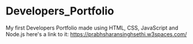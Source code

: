 # Developers_Portfolio
My first Developers Portfolio made using HTML, CSS, JavaScript and Node.js here's a link to it: https://prabhsharansinghsethi.w3spaces.com/
